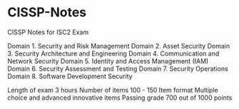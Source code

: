 # CISSP-Notes
CISSP Notes for ISC2 Exam

Domain 1. Security and Risk Management
Domain 2. Asset Security
Domain 3. Security Architecture and Engineering
Domain 4. Communication and Network Security
Domain 5. Identity and Access Management (IAM)
Domain 6. Security Assessment and Testing
Domain 7. Security Operations
Domain 8. Software Development Security

Length of exam	3 hours
Number of items	100 - 150
Item format	Multiple choice and advanced innovative items
Passing grade	700 out of 1000 points

